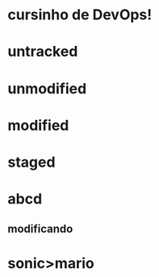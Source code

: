 # cursinho de DevOps!
# untracked
# unmodified
# modified
# staged

# abcd

## modificando

# sonic>mario
